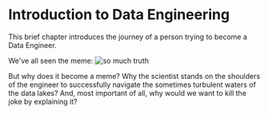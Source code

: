 # Introduction to Data Engineering
This brief chapter introduces the journey of a person trying to become a Data Engineer.

We've all seen the meme:
![so much truth](https://img.ifunny.co/images/02d12d6f53294fe0c913e23f4a7977b4cb3fb0666fa832b094eb39a1b6f85422_1.webp)

But why does it become a meme? Why the scientist stands on the shoulders of the engineer to successfully navigate the sometimes turbulent waters of the data lakes? And, most important of all, why would we want to kill the joke by explaining it?
